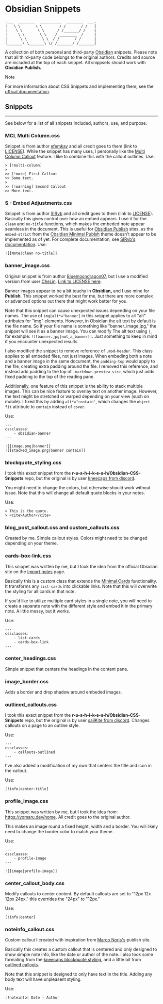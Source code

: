 # Obsidian Snippets

```
.___  ________  __________  ________  ___.
|   \ \       \ \        / /       / /   |
|    \ \       \ \      / /_______/ /    |
|     \ \       \ \    / ________  /     |
|      \ \       \ \  / /       / /      |
|_______\ \_______\ \/ /_______/ /_______|
```

A collection of both personal and third-party [Obsidian](https://obsidian.md/) snippets. Please note that all third-party code belongs to the original authors. Credits and source are included at the top of each snippet. All snippsets should work with **Obsidian Publish.**

> [!note] 
> For more information about CSS Snippets and implementing them, see the [offical documentation](https://help.obsidian.md/Extending+Obsidian/CSS+snippets).

## Snippets
---
See below for a list of all snippets included, authors, use, and purpose.

### MCL Multi Column.css
Snippet is from author [efemkay](https://github.com/efemkay/obsidian-modular-css-layout) and all credit goes to them (link to [LICENSE](https://github.com/efemkay/obsidian-modular-css-layout/blob/main/LICENSE)). While the snippet has many uses, I personally like the [Multi Column Callout](https://github.com/efemkay/obsidian-modular-css-layout?tab=readme-ov-file#multi-column-callout) feature. I like to combine this with the callout outlines. Use:

```
> [!multi-column]
>
>> [!note] First Callout
>> Some text.
>
>> [!warning] Second Callout
>> More text.
```

### S - Embed Adjustments.css
Snippet is from author [SIRvb](https://github.com/SlRvb/Obsidian--ITS-Theme/tree/85e546f7c6c1abf803bcb8677aca58b4e4e5977c) and all credit goes to them (link to [LICENSE](https://github.com/SlRvb/Obsidian--ITS-Theme/blob/85e546f7c6c1abf803bcb8677aca58b4e4e5977c/LICENSE)). Basically this gives control over how an embed appears. I use it for the `clean` and `no-title` functions, which makes the embeded note appear seamless in the document. This is useful for [Obsidian Publish](https://obsidian.md/publish) sites, as the `embed-strict` from the [Obsidian Minimal Publsh](https://github.com/kepano/obsidian-minimal-publish) theme doesn't appear to be implemented as of yet. For complete documentation, see [SIRvb's documentation](https://publish.obsidian.md/slrvb-docs/ITS+Theme/Embed+Adjustments). Use:

```
![[Note|clean no-title]]
```

### banner_image.css
Original snippet is from author [Bluemoondragon07](https://github.com/Bluemoondragon07/Obsidian-amazing-snippets/blob/main/Fun%20Mini%20Snippets/CSS%20banners%2C%20icons%2C%20%26%20More.md), but I use a modified version from user [CheLin](https://forum.obsidian.md/t/banner-images-icons-experimental-more-image-options-css-snippet/53738/16). [Link to LICENSE here](https://github.com/Bluemoondragon07/Obsidian-amazing-snippets/blob/main/LICENSE).

Banner images appear to be a bit touchy in **Obsidian,** and I use mine for **Publish**. This snippet worked the best for me, but there are more complex or advanced options out there that might work better for you.

Note that this snippet can cause unexpected issues depending on your file names. The use of `img[alt*="banner]` in this snippet applies to all "alt" attributes for "img" elements. However, in Obsidian the alt text by default is the file name. So if your file name is something like "banner_image.jpg," the snippet will see it as a banner image. You can modify The alt text using `|`, for example: `![[banner.jpg|not_a_banner]]`. Just something to keep in mind if you encounter unexpected results.

I also modified the snippet to remove reference of `.mod-header`. This class applies to all embeded files, not just images. When embeding both a note and a banner image in the same document, the `padding-top` would apply to the file, creating extra padding around the file. I removed this reference, and instead add padding to the top of `.markdown-preview-size`, which just adds fixed padding to the top of the reading pane.

Additionally, one feature of this snippet is the ability to stack multiple images. This can be nice feature to overlay text on another image. However, the text might be stretched or warped depending on your view (such on mobile). I fixed this by adding `alt*="contain"`, which changes the `object-fit` attribute to `contain` instead of `cover`.

Use:

```
---
cssclasses:
    - obsidian-banner
---

![[image.png|banner]]
![[stacked_image.png|banner contain]]
```

### blockquote_styling.css
I took this exact snippet from the **r-u-s-h-i-k-e-s-h/Obsidian-CSS-Snippets** repo, but the original is by user [kneecaps from discord](https://discord.com/channels/686053708261228577/702656734631821413/1042896580539330560).

You might need to change the colors, but otherwise should work without issue. Note that this will change all default quote blocks in your notes.

Use:

```
> This is the quote.
> <cite>Author</cite>
```

### blog_post_callout.css and custom_callouts.css
Created by me. Simple callout styles. Colors might need to be changed depending on your theme.

### cards-box-link.css
This snippet was written by me, but I took the idea from the official Obsidian site on the [Import notes](https://help.obsidian.md/import) page.

Basically this is a custom class that extends the [Minimal Cards](https://minimal.guide/cards) functionality. It transforms any `list-cards` into clickable links. Note that this will overwrite the styling for all cards in that note.

If you'd like to utilize multiple card styles in a single note, you will need to create a separate note with the different style and embed it in the primary note. A little messy, but it works.

Use:

```
---
cssclasses:
    - list-cards
    - cards-box-link
---
```

### center_headings.css
Simple snippet that centers the headings in the content pane.

### image_border.css
Adds a border and drop shadow around embeded images.

### outlined_callouts.css
I took this exact snippet from the **r-u-s-h-i-k-e-s-h/Obsidian-CSS-Snippets** repo, but the original is by user [sailKite from discord](https://discord.com/channels/686053708261228577/702656734631821413/1042896580539330560). Changes callouts on a page to an outline style.

Use:

```
---
cssclasses:
    - callouts-outlined
---
```

I've also added a modification of my own that centers the title and icon in the callout.

Use:

```
[!info|center-title]
```

### profile_image.css
This snippet was written by me, but I took the idea from: https://yomaru.dev/home. All credit goes to the original author.

This makes an image round a fixed height, width and a border. You will likely need to change the border color to match your theme.

Use:

```
---
cssclasses:
    - profile-image
---

![[image|profile-image]]
```

### center_callout_body.css
Modify callouts to center content. By default callouts are set to "12px 12x 12px 24px," this overrides the "24px" to "12px."

Use:

```
[!info|center]
```

### noteinfo_callout.css
Custom callout I created with inspiration from [Marco Noris's](https://lab.marconoris.com/) publish site.

Basically this creates a custom callout that is centered and only designed to show simple note info, like the date or author of the note. I also took some formating from the [kneecaps blockquote styling](https://github.com/Rudesind/obsidian-snippets?tab=readme-ov-file#blockquote_stylingcss), and a little bit from [outlined callouts](https://github.com/Rudesind/obsidian-snippets?tab=readme-ov-file#outlined_calloutscss).

Note that this snippet is designed to only have text in the title. Adding any body text will have unpleasent styling.

Use:

```
[!noteinfo] Date · Author
```
